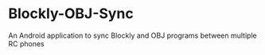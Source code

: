 # Blockly-OBJ-Sync
An Android application to sync Blockly and OBJ programs between multiple RC phones
